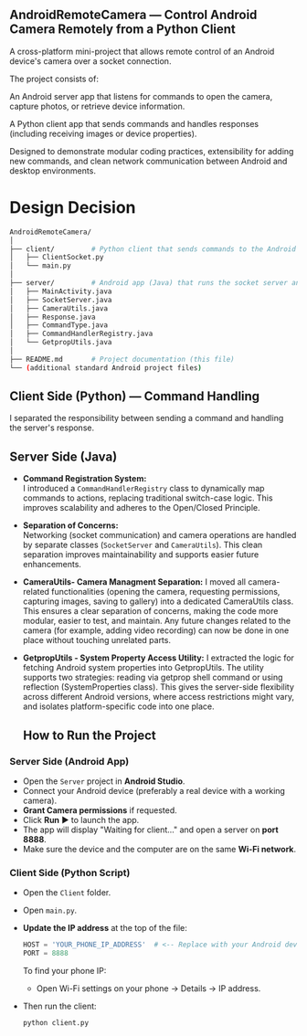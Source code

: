 
## AndroidRemoteCamera — Control Android Camera Remotely from a Python Client

A cross-platform mini-project that allows remote control of an Android device's camera over a socket connection.

The project consists of:

An Android server app that listens for commands to open the camera, capture photos, or retrieve device information.

A Python client app that sends commands and handles responses (including receiving images or device properties).

Designed to demonstrate modular coding practices, extensibility for adding new commands, and clean network communication between Android and desktop environments.


# Design Decision


```bash
AndroidRemoteCamera/
│
├── client/         # Python client that sends commands to the Android server
│   ├── ClientSocket.py
│   └── main.py
│
├── server/         # Android app (Java) that runs the socket server and camera control logic
│   ├── MainActivity.java
│   ├── SocketServer.java
│   ├── CameraUtils.java
│   ├── Response.java
│   ├── CommandType.java
│   ├── CommandHandlerRegistry.java
│   └── GetpropUtils.java
│
├── README.md       # Project documentation (this file)
└── (additional standard Android project files)
```
##  Client Side (Python) — Command Handling
I separated the responsibility between sending a command and handling the server's response.

## Server Side (Java)

- **Command Registration System:**  
  I introduced a `CommandHandlerRegistry` class to dynamically map commands to actions, replacing traditional switch-case logic. This improves scalability and adheres to the Open/Closed Principle.

- **Separation of Concerns:**  
  Networking (socket communication) and camera operations are handled by separate classes (`SocketServer` and `CameraUtils`). This clean separation improves maintainability and supports easier future enhancements.

- **CameraUtils- Camera Managment Separation:**
  I moved all camera-related functionalities (opening the camera, requesting permissions,   capturing images, saving to gallery) into a dedicated CameraUtils class. This ensures a clear separation of concerns, making the code more modular, easier to test, and maintain. Any future changes related to the camera (for example, adding video recording) can now be done in one place without touching unrelated parts.
  
- **GetpropUtils - System Property Access Utility:**
    I extracted the logic for fetching Android system properties into GetpropUtils.
    The utility supports two strategies: reading via getprop shell command or using reflection  (SystemProperties class). This gives the server-side flexibility across different Android    versions, where access restrictions might vary, and isolates platform-specific code into one place.

  ##  How to Run the Project

###  Server Side (Android App)
- Open the `Server` project in **Android Studio**.
- Connect your Android device (preferably a real device with a working camera).
- **Grant Camera permissions** if requested.
- Click **Run** ▶️ to launch the app.
- The app will display "Waiting for client..." and open a server on **port 8888**.
- Make sure the device and the computer are on the same **Wi-Fi network**.

###  Client Side (Python Script)
- Open the `Client` folder.
- Open `main.py`.
- **Update the IP address** at the top of the file:
  ```python
  HOST = 'YOUR_PHONE_IP_ADDRESS'  # <-- Replace with your Android device's IP address
  PORT = 8888
  ```
  To find your phone IP:
  - Open Wi-Fi settings on your phone → Details → IP address.

- Then run the client:
  ```bash
  python client.py
  ```








